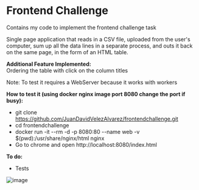 # Frontend Challenge

Contains my code to implement the frontend challenge task

Single page application that reads in a CSV file, uploaded from the user's computer, sum up all the data lines in a separate process, and outs it back on the same page, in the form of an HTML table.

**Additional Feature Implemented:**  
Ordering the table with click on the column titles  
  
Note: To test it requires a WebServer because it works with workers  

**How to test it (using docker nginx image port 8080 change the port if busy):**  
  
- git clone https://github.com/JuanDavidVelezAlvarez/frontendchallenge.git  
- cd frontendchallenge  
- docker run -it --rm -d -p 8080:80 --name web -v $(pwd):/usr/share/nginx/html nginx  
- Go to chrome and open http://localhost:8080/index.html  

**To do:**  
  
- Tests  

![image](https://user-images.githubusercontent.com/116565655/197903730-e86a28fc-8bdb-4489-a145-3e4e5c38389b.png)
